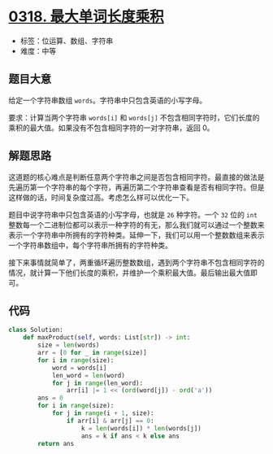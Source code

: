 # [0318. 最大单词长度乘积](https://leetcode.cn/problems/maximum-product-of-word-lengths/)

- 标签：位运算、数组、字符串
- 难度：中等

## 题目大意

给定一个字符串数组 `words`。字符串中只包含英语的小写字母。

要求：计算当两个字符串 `words[i]` 和 `words[j]` 不包含相同字符时，它们长度的乘积的最大值。如果没有不包含相同字符的一对字符串，返回 0。

## 解题思路

这道题的核心难点是判断任意两个字符串之间是否包含相同字符。最直接的做法是先遍历第一个字符串的每个字符，再遍历第二个字符串查看是否有相同字符。但是这样做的话，时间复杂度过高。考虑怎么样可以优化一下。

题目中说字符串中只包含英语的小写字母，也就是 `26` 种字符。一个 `32` 位的 `int` 整数每一个二进制位都可以表示一种字符的有无，那么我们就可以通过一个整数来表示一个字符串中所拥有的字符种类。延伸一下，我们可以用一个整数数组来表示一个字符串数组中，每个字符串所拥有的字符种类。

接下来事情就简单了，两重循环遍历整数数组，遇到两个字符串不包含相同字符的情况，就计算一下他们长度的乘积，并维护一个乘积最大值。最后输出最大值即可。

## 代码

```python
class Solution:
    def maxProduct(self, words: List[str]) -> int:
        size = len(words)
        arr = [0 for _ in range(size)]
        for i in range(size):
            word = words[i]
            len_word = len(word)
            for j in range(len_word):
                arr[i] |= 1 << (ord(word[j]) - ord('a'))
        ans = 0
        for i in range(size):
            for j in range(i + 1, size):
                if arr[i] & arr[j] == 0:
                    k = len(words[i]) * len(words[j])
                    ans = k if ans < k else ans
        return ans
```

